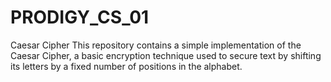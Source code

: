# PRODIGY_CS_01
Caesar Cipher This repository contains a simple implementation of the Caesar Cipher, a basic encryption technique used to secure text by shifting its letters by a fixed number of positions in the alphabet.
